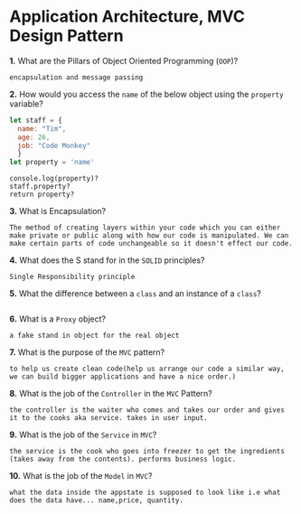 # Application Architecture, MVC Design Pattern

**1.** What are the Pillars of Object Oriented Programming (`OOP`)?
<!-- enter you answer in the space below -->
```
encapsulation and message passing
```
**2.** How would you access the `name` of the below object using the `property` variable?
```js
let staff = {
  name: "Tim",
  age: 26,
  job: "Code Monkey"
  }
let property = 'name'
```
<!-- enter you answer in the space below -->
```
console.log(property)?
staff.property?
return property?
```
**3.** What is Encapsulation?
<!-- enter you answer in the space below -->
```
The method of creating layers within your code which you can either make private or public along with how our code is manipulated. We can make certain parts of code unchangeable so it doesn't effect our code.
```
**4.** What does the S stand for in the `SOLID` principles?
<!-- enter you answer in the space below -->
```
Single Responsibility principle 
```
**5.** What the difference between a `class` and an instance of a `class`?
<!-- enter you answer in the space below -->
```

```
**6.** What is a `Proxy` object?
<!-- enter you answer in the space below -->
```
a fake stand in object for the real object
```

**7.** What is the purpose of the `MVC` pattern?
<!-- enter you answer in the space below -->
```
to help us create clean code(help us arrange our code a similar way, we can build bigger applications and have a nice order.)
```
**8.** What is the job of the `Controller` in the `MVC` Pattern?
<!-- enter you answer in the space below -->
```
the controller is the waiter who comes and takes our order and gives it to the cooks aka service. takes in user input.
```

**9.** What is the job of the `Service` in `MVC`?
<!-- enter you answer in the space below -->
```
the service is the cook who goes into freezer to get the ingredients (takes away from the contents). performs business logic.
```
**10.** What is the job of the `Model` in `MVC`?
<!-- enter you answer in the space below -->
```
what the data inside the appstate is supposed to look like i.e what does the data have... name,price, quantity.
```
